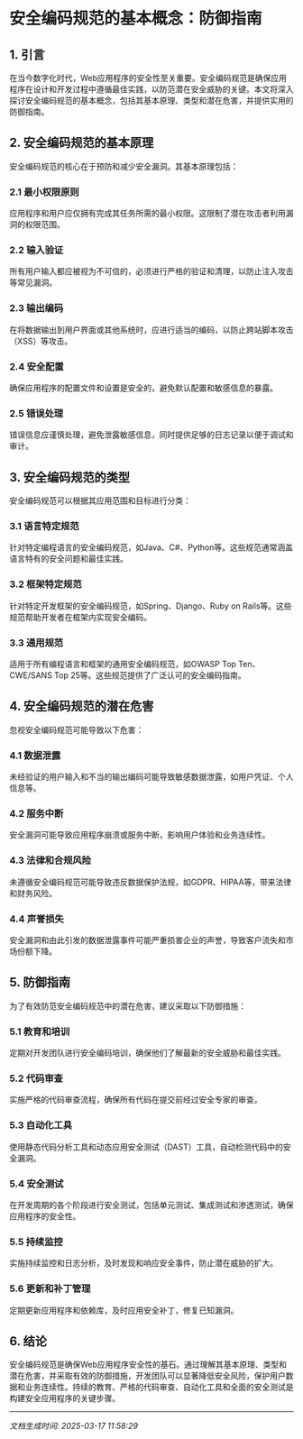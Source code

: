 # 安全编码规范的基本概念：防御指南

## 1. 引言

在当今数字化时代，Web应用程序的安全性至关重要。安全编码规范是确保应用程序在设计和开发过程中遵循最佳实践，以防范潜在安全威胁的关键。本文将深入探讨安全编码规范的基本概念，包括其基本原理、类型和潜在危害，并提供实用的防御指南。

## 2. 安全编码规范的基本原理

安全编码规范的核心在于预防和减少安全漏洞。其基本原理包括：

### 2.1 最小权限原则
应用程序和用户应仅拥有完成其任务所需的最小权限。这限制了潜在攻击者利用漏洞的权限范围。

### 2.2 输入验证
所有用户输入都应被视为不可信的，必须进行严格的验证和清理，以防止注入攻击等常见漏洞。

### 2.3 输出编码
在将数据输出到用户界面或其他系统时，应进行适当的编码，以防止跨站脚本攻击（XSS）等攻击。

### 2.4 安全配置
确保应用程序的配置文件和设置是安全的，避免默认配置和敏感信息的暴露。

### 2.5 错误处理
错误信息应谨慎处理，避免泄露敏感信息，同时提供足够的日志记录以便于调试和审计。

## 3. 安全编码规范的类型

安全编码规范可以根据其应用范围和目标进行分类：

### 3.1 语言特定规范
针对特定编程语言的安全编码规范，如Java、C#、Python等。这些规范通常涵盖语言特有的安全问题和最佳实践。

### 3.2 框架特定规范
针对特定开发框架的安全编码规范，如Spring、Django、Ruby on Rails等。这些规范帮助开发者在框架内实现安全编码。

### 3.3 通用规范
适用于所有编程语言和框架的通用安全编码规范，如OWASP Top Ten、CWE/SANS Top 25等。这些规范提供了广泛认可的安全编码指南。

## 4. 安全编码规范的潜在危害

忽视安全编码规范可能导致以下危害：

### 4.1 数据泄露
未经验证的用户输入和不当的输出编码可能导致敏感数据泄露，如用户凭证、个人信息等。

### 4.2 服务中断
安全漏洞可能导致应用程序崩溃或服务中断，影响用户体验和业务连续性。

### 4.3 法律和合规风险
未遵循安全编码规范可能导致违反数据保护法规，如GDPR、HIPAA等，带来法律和财务风险。

### 4.4 声誉损失
安全漏洞和由此引发的数据泄露事件可能严重损害企业的声誉，导致客户流失和市场份额下降。

## 5. 防御指南

为了有效防范安全编码规范中的潜在危害，建议采取以下防御措施：

### 5.1 教育和培训
定期对开发团队进行安全编码培训，确保他们了解最新的安全威胁和最佳实践。

### 5.2 代码审查
实施严格的代码审查流程，确保所有代码在提交前经过安全专家的审查。

### 5.3 自动化工具
使用静态代码分析工具和动态应用安全测试（DAST）工具，自动检测代码中的安全漏洞。

### 5.4 安全测试
在开发周期的各个阶段进行安全测试，包括单元测试、集成测试和渗透测试，确保应用程序的安全性。

### 5.5 持续监控
实施持续监控和日志分析，及时发现和响应安全事件，防止潜在威胁的扩大。

### 5.6 更新和补丁管理
定期更新应用程序和依赖库，及时应用安全补丁，修复已知漏洞。

## 6. 结论

安全编码规范是确保Web应用程序安全性的基石。通过理解其基本原理、类型和潜在危害，并采取有效的防御措施，开发团队可以显著降低安全风险，保护用户数据和业务连续性。持续的教育、严格的代码审查、自动化工具和全面的安全测试是构建安全应用程序的关键步骤。

---

*文档生成时间: 2025-03-17 11:58:29*
